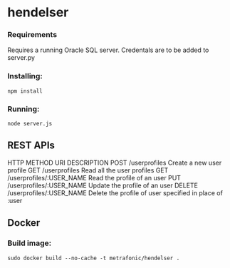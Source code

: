# hendelser

### Requirements
Requires a running Oracle SQL server. Credentals are to be added to server.py

### Installing:
```
npm install
```
### Running:
```
node server.js
```
## REST APIs
HTTP METHOD 	URI 	DESCRIPTION
POST 	/userprofiles 	Create a new user profile
GET 	/userprofiles 	Read all the user profiles
GET 	/userprofiles/:USER_NAME 	Read the profile of an user
PUT 	/userprofiles/:USER_NAME 	Update the profile of an user
DELETE 	/userprofiles/:USER_NAME 	Delete the profile of user specified in place of :user


## Docker
### Build image:
```
sudo docker build --no-cache -t metrafonic/hendelser .
```
